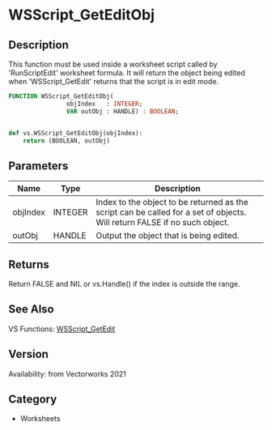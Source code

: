 # WSScript_GetEditObj

## Description
This function must be used inside a worksheet script called by 'RunScriptEdit' worksheet formula. It will return the object being edited when 'WSScript_GetEdit' returns that the script is in edit mode.

```pascal
FUNCTION WSScript_GetEditObj(
				objIndex   : INTEGER;
				VAR outObj : HANDLE) : BOOLEAN;
```

```python

def vs.WSScript_GetEditObj(objIndex):
    return (BOOLEAN, outObj)
```

## Parameters
|Name|Type|Description|
|---|---|---|
|objIndex|INTEGER|Index to the object to be returned as the script can be called for a set of objects. Will return FALSE if no such object.|
|outObj|HANDLE|Output the object that is being edited.|

## Returns
Return FALSE and NIL or vs.Handle() if the index is outside the range.

## See Also
VS Functions:
[WSScript_GetEdit](WSScript_GetEdit.md)

## Version
Availability: from Vectorworks 2021
## Category
* Worksheets

